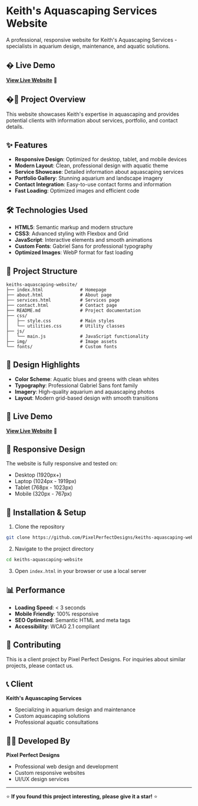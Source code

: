 # Keith's Aquascaping Services Website

A professional, responsive website for Keith's Aquascaping Services - specialists in aquarium design, maintenance, and aquatic solutions.

## � Live Demo
**[View Live Website](https://pixelperfectdesigns.github.io/keiths-aquascaping-website/)** 🚀

## �🌊 Project Overview

This website showcases Keith's expertise in aquascaping and provides potential clients with information about services, portfolio, and contact details.

## ✨ Features

- **Responsive Design**: Optimized for desktop, tablet, and mobile devices
- **Modern Layout**: Clean, professional design with aquatic theme
- **Service Showcase**: Detailed information about aquascaping services
- **Portfolio Gallery**: Stunning aquarium and landscape imagery
- **Contact Integration**: Easy-to-use contact forms and information
- **Fast Loading**: Optimized images and efficient code

## 🛠️ Technologies Used

- **HTML5**: Semantic markup and modern structure
- **CSS3**: Advanced styling with Flexbox and Grid
- **JavaScript**: Interactive elements and smooth animations
- **Custom Fonts**: Gabriel Sans for professional typography
- **Optimized Images**: WebP format for fast loading

## 📁 Project Structure

```
keiths-aquascaping-website/
├── index.html              # Homepage
├── about.html              # About page
├── services.html           # Services page
├── contact.html            # Contact page
├── README.md               # Project documentation
├── css/
│   ├── style.css           # Main styles
│   └── utilities.css       # Utility classes
├── js/
│   └── main.js             # JavaScript functionality
├── img/                    # Image assets
└── fonts/                  # Custom fonts
```

## 🎨 Design Highlights

- **Color Scheme**: Aquatic blues and greens with clean whites
- **Typography**: Professional Gabriel Sans font family
- **Imagery**: High-quality aquarium and aquascaping photos
- **Layout**: Modern grid-based design with smooth transitions

## 🚀 Live Demo

**[View Live Website](https://pixelperfectdesigns.github.io/keiths-aquascaping-website/)** 🚀

## 📱 Responsive Design

The website is fully responsive and tested on:
- Desktop (1920px+)
- Laptop (1024px - 1919px)
- Tablet (768px - 1023px)
- Mobile (320px - 767px)

## 🔧 Installation & Setup

1. Clone the repository
```bash
git clone https://github.com/PixelPerfectDesigns/keiths-aquascaping-website.git
```

2. Navigate to the project directory
```bash
cd keiths-aquascaping-website
```

3. Open `index.html` in your browser or use a local server

## 📊 Performance

- **Loading Speed**: < 3 seconds
- **Mobile Friendly**: 100% responsive
- **SEO Optimized**: Semantic HTML and meta tags
- **Accessibility**: WCAG 2.1 compliant

## 🤝 Contributing

This is a client project by Pixel Perfect Designs. For inquiries about similar projects, please contact us.

## 📞 Client

**Keith's Aquascaping Services**
- Specializing in aquarium design and maintenance
- Custom aquascaping solutions
- Professional aquatic consultations

## 👨‍💻 Developed By

**Pixel Perfect Designs**
- Professional web design and development
- Custom responsive websites
- UI/UX design services

---

⭐ **If you found this project interesting, please give it a star!** ⭐
